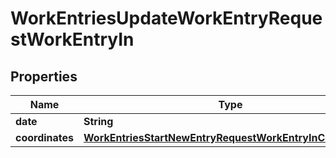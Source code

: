 

# WorkEntriesUpdateWorkEntryRequestWorkEntryIn


## Properties

| Name | Type | Description | Notes |
|------------ | ------------- | ------------- | -------------|
|**date** | **String** |  |  [optional] |
|**coordinates** | [**WorkEntriesStartNewEntryRequestWorkEntryInCoordinates**](WorkEntriesStartNewEntryRequestWorkEntryInCoordinates.md) |  |  [optional] |



